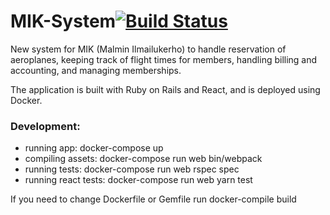 # MIK-System[![Build Status](https://www.travis-ci.org/Owlaukka/MIK-System.svg?branch=master)](https://www.travis-ci.org/Owlaukka/MIK-System)

New system for MIK (Malmin Ilmailukerho) to handle reservation of
aeroplanes, keeping track of flight times for members, handling 
billing and accounting, and managing memberships.

The application is built with Ruby on Rails and React, and is
deployed using Docker.

### Development:
* running app: docker-compose up
* compiling assets: docker-compose run web bin/webpack
* running tests: docker-compose run web rspec spec
* running react tests: docker-compose run web yarn test

If you need to change Dockerfile or Gemfile run docker-compile build
